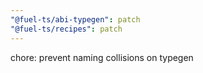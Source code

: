 ```yaml
---
"@fuel-ts/abi-typegen": patch
"@fuel-ts/recipes": patch
---
```


chore: prevent naming collisions on typegen

